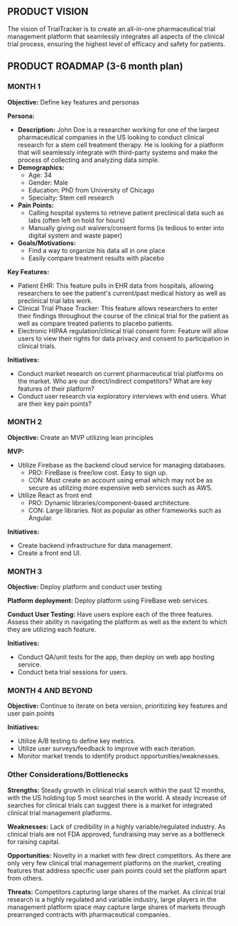 <h2>PRODUCT VISION</h2>
<p>The vision of TrialTracker is to create an all-in-one pharmaceutical trial management platform that seamlessly integrates all aspects of the clinical trial process, ensuring the highest level of efficacy and safety for patients.</p>

<h2>PRODUCT ROADMAP (3-6 month plan)</h2>

<h3>MONTH 1</h3>
<p><strong>Objective:</strong> Define key features and personas</p>
<p><strong>Persona:</strong></p>
<ul>
  <li><strong>Description:</strong> John Doe is a researcher working for one of the largest pharmaceutical companies in the US looking to conduct clinical research for a stem cell treatment therapy. He is looking for a platform that will seamlessly integrate with third-party systems and make the process of collecting and analyzing data simple.</li>
  <li><strong>Demographics:</strong>
    <ul>
      <li>Age: 34</li>
      <li>Gender: Male</li>
      <li>Education: PhD from University of Chicago</li>
      <li>Specialty: Stem cell research</li>
    </ul>
  </li>
  <li><strong>Pain Points:</strong>
    <ul>
      <li>Calling hospital systems to retrieve patient preclinical data such as labs (often left on hold for hours)</li>
      <li>Manually giving out waivers/consent forms (is tedious to enter into digital system and waste paper)</li>
    </ul>
  </li>
  <li><strong>Goals/Motivations:</strong>
    <ul>
      <li>Find a way to organize his data all in one place</li>
      <li>Easily compare treatment results with placebo</li>
    </ul>
  </li>
</ul>
<p><strong>Key Features:</strong></p>
<ul>
  <li>Patient EHR: This feature pulls in EHR data from hospitals, allowing researchers to see the patient's current/past medical history as well as preclinical trial labs work.</li>
  <li>Clinical Trial Phase Tracker: This feature allows researchers to enter their findings throughout the course of the clinical trial for the patient as well as compare treated patients to placebo patients.</li>
  <li>Electronic HIPAA regulation/clinical trial consent form: Feature will allow users to view their rights for data privacy and consent to participation in clinical trials.</li>
</ul>
<p><strong>Initiatives:</strong></p>
<ul>
  <li>Conduct market research on current pharmaceutical trial platforms on the market. Who are our direct/indirect competitors? What are key features of their platform?</li>
  <li>Conduct user research via exploratory interviews with end users. What are their key pain points?</li>
</ul>

<h3>MONTH 2</h3>
<p><strong>Objective:</strong> Create an MVP utilizing lean principles</p>
<p><strong>MVP:</strong></p>
<ul>
  <li>Utilize Firebase as the backend cloud service for managing databases.
    <ul>
      <li>PRO: FireBase is free/low cost. Easy to sign up.</li>
      <li>CON: Must create an account using email which may not be as secure as utilizing more expensive web services such as AWS.</li>
    </ul>
  </li>
  <li>Utilize React as front end
    <ul>
      <li>PRO: Dynamic libraries/component-based architecture.</li>
      <li>CON: Large libraries. Not as popular as other frameworks such as Angular.</li>
    </ul>
  </li>
</ul>
<p><strong>Initiatives:</strong></p>
<ul>
  <li>Create backend infrastructure for data management.</li>
  <li>Create a front end UI.</li>
</ul>

<h3>MONTH 3</h3>
<p><strong>Objective:</strong> Deploy platform and conduct user testing</p>
<p><strong>Platform deployment:</strong> Deploy platform using FireBase web services.</p>
<p><strong>Conduct User Testing:</strong> Have users explore each of the three features. Assess their ability in navigating the platform as well as the extent to which they are utilizing each feature.</p>
<p><strong>Initiatives:</strong></p>
<ul>
  <li>Conduct QA/unit tests for the app, then deploy on web app hosting service.</li>
  <li>Conduct beta trial sessions for users.</li>
</ul>

<h3>MONTH 4 AND BEYOND</h3>
<p><strong>Objective:</strong> Continue to iterate on beta version, prioritizing key features and user pain points</p>
<p><strong>Initiatives:</strong></p>
<ul>
  <li>Utilize A/B testing to define key metrics.</li>
  <li>Utilize user surveys/feedback to improve with each iteration.</li>
  <li>Monitor market trends to identify product opportunities/weaknesses.</li>
</ul>

<h3>Other Considerations/Bottlenecks</h3>
<p><strong>Strengths:</strong> Steady growth in clinical trial search within the past 12 months, with the US holding top 5 most searches in the world. A steady increase of searches for clinical trials can suggest there is a market for integrated clinical trial management platforms.</p>
<p><strong>Weaknesses:</strong> Lack of credibility in a highly variable/regulated industry. As clinical trials are not FDA approved, fundraising may serve as a bottleneck for raising capital.</p>
<p><strong>Opportunities:</strong> Novelty in a market with few direct competitors. As there are only very few clinical trial management platforms on the market, creating features that address specific user pain points could set the platform apart from others.</p>
<p><strong>Threats:</strong> Competitors capturing large shares of the market. As clinical trial research is a highly regulated and variable industry, large players in the management platform space may capture large shares of markets through prearranged contracts with pharmaceutical companies.</p>
